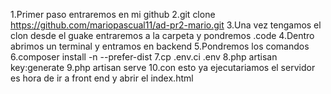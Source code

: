 1.Primer paso entraremos en mi github
2.git clone https://github.com/mariopascual11/ad-pr2-mario.git
3.Una vez tengamos el clon desde el guake entraremos a la carpeta y pondremos .code
4.Dentro abrimos un terminal y entramos en backend
5.Pondremos los comandos
6.composer install -n --prefer-dist
7.cp .env.ci .env
8.php artisan key:generate
9.php artisan serve
10.con esto ya ejecutariamos el servidor es hora de ir a front end y abrir el index.html

